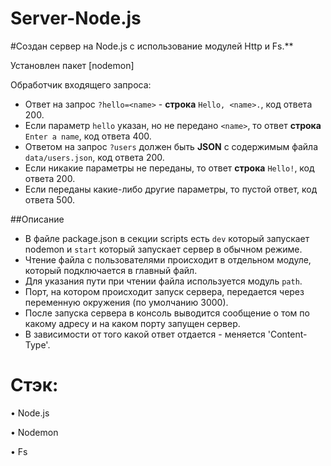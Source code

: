 # Server-Node.js

#Создан сервер на Node.js с использование модулей Http и Fs.**

Установлен пакет [nodemon]

Обработчик входящего запроса:

- Ответ на запрос `?hello=<name>` - **строка** `Hello, <name>.`, код ответа 200.
- Если параметр `hello` указан, но не передано `<name>`, то ответ **строка** `Enter a name`, код ответа 400.
- Ответом на запрос `?users` должен быть **JSON** с содержимым файла `data/users.json`, код ответа 200.
- Если никакие параметры не переданы, то ответ **строка** `Hello!`, код ответа 200.
- Если переданы какие-либо другие параметры, то пустой ответ, код ответа 500.

##Описание
- В файле package.json в секции scripts есть `dev` который запускает nodemon и `start` который запускает сервер в
  обычном режиме.
- Чтение файла с пользователями происходит в отдельном модуле, который подключается в главный файл.
- Для указания пути при чтении файла используется модуль `path`.
- Порт, на котором происходит запуск сервера, передается через переменную окружения (по умолчанию 3000).
- После запуска сервера в консоль выводится сообщение о том по какому адресу и на каком порту запущен сервер.
- В зависимости от того какой ответ отдается - меняется 'Content-Type'.

# Стэк:

• Node.js

• Nodemon

• Fs
